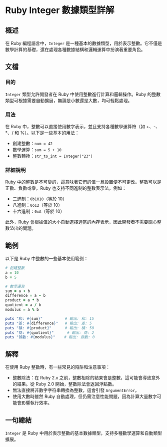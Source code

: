 <!--
Meta Description: # Ruby Integer 數據類型詳解 ## 概述 在 Ruby 編程語言中，`Integer` 是一種基本的數據類型，用於表示整數。它不僅是數學計算的基礎，還在處理各種數據結構和邏輯運算中扮演著重要角色。 ## 文檔 ### 目的 `Integer` 類型允許開發者在 Ruby 中使用整數進行...
Meta Keywords: ruby, integer, puts, sum, 創建整數
-->

# Ruby Integer 數據類型詳解

## 概述
在 Ruby 編程語言中，`Integer` 是一種基本的數據類型，用於表示整數。它不僅是數學計算的基礎，還在處理各種數據結構和邏輯運算中扮演著重要角色。

## 文檔
### 目的
`Integer` 類型允許開發者在 Ruby 中使用整數進行計算和邏輯操作。Ruby 的整數類型可根據需要自動擴展，無論是小數還是大數，均可輕鬆處理。

### 用法
在 Ruby 中，整數可以直接使用數字表示，並且支持各種數學運算符（如 +、-、*、/ 和 %）。以下是一些基本的用法：

- 創建整數：`num = 42`
- 數學運算：`sum = 5 + 10`
- 整數轉換：`str_to_int = Integer("23")`

### 詳細說明
Ruby 中的整數是不可變的，這意味著它們的值一旦設置便不可更改。整數可以是正數、負數或零。Ruby 也支持不同進制的整數表示法，例如：

- 二進制：`0b1010`（等於 10）
- 八進制：`0o12`（等於 10）
- 十六進制：`0xA`（等於 10）

此外，Ruby 會根據值的大小自動選擇適當的內存表示，因此開發者不需要關心整數溢出的問題。

## 範例
以下是 Ruby 中整數的一些基本使用範例：

```ruby
# 創建整數
a = 10
b = 5

# 數學運算
sum = a + b
difference = a - b
product = a * b
quotient = a / b
modulus = a % b

puts "和: #{sum}"          # 輸出: 和: 15
puts "差: #{difference}"   # 輸出: 差: 5
puts "積: #{product}"      # 輸出: 積: 50
puts "商: #{quotient}"      # 輸出: 商: 2
puts "餘數: #{modulus}"    # 輸出: 餘數: 0
```

## 解釋
在使用 Ruby 整數時，有一些常見的陷阱和注意事項：

- 整數除法：在 Ruby 2.x 之前，整數相除的結果會是整數，這可能會導致意外的結果。從 Ruby 2.0 開始，整數除法會返回浮點數。
- 無法直接將非數字字符串轉換為整數，這會引發 `ArgumentError`。
- 使用大數時雖然 Ruby 自動處理，但仍需注意性能問題，因為計算大量數字可能會影響執行效率。

## 一句總結
`Integer` 是 Ruby 中用於表示整數的基本數據類型，支持多種數學運算和自動類型擴展。